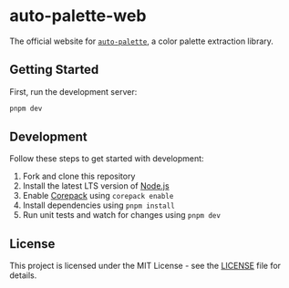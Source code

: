 # auto-palette-web

The official website for [`auto-palette`](https://github.com/t28hub/auto-palette), a color palette extraction library.

## Getting Started

First, run the development server:

```bash
pnpm dev
```

## Development

Follow these steps to get started with development:

1. Fork and clone this repository
2. Install the latest LTS version of [Node.js](https://nodejs.org/en)
3. Enable [Corepack](https://github.com/nodejs/corepack) using `corepack enable`
4. Install dependencies using `pnpm install`
5. Run unit tests and watch for changes using `pnpm dev`

## License

This project is licensed under the MIT License - see the [LICENSE](LICENSE) file for details.
